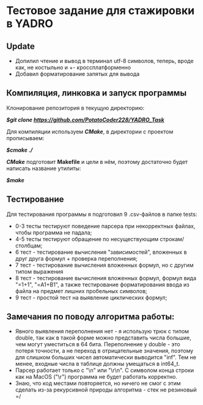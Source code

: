 # Тестовое задание для стажировки в YADRO

## Update

* Допилил чтение и вывод в терминал utf-8 символов, теперь, вроде как, не костыльно и +- кроссплатформенно
* Добавил форматирование запятых для вывода

## Компиляция, линковка и запуск программы

Клонирование репозитория в текущую директорию:

***$git clone https://github.com/PotatoCoder228/YADRO_Task***

Для компиляции используем ***CMake***, в директории с проектом прописываем:

***$cmake ./***

***CMake*** подготовит **Makefile** и цели в нём, поэтому достаточно будет написать название
утилиты:

***$make***

## Тестирование

Для тестирования программы я подготовил 9 .csv-файлов в папке tests:

* 0-3 тесты тестируют поведение парсера при некорректных файлах, чтобы программа не падала;
* 4-5 тесты тестируют обращение по несуществующим строкам/столбцам;
* 6 тест - тестирование вычисления "зависимостей", вложенных в друг друга формул + проверка переполнения;
* 7 тест - тестирование вычисления вложенных формул, но с другим типом выражения
* 8 тест - тестирование вычисления вложенных формул, формул вида "=1+1", "=A1+B1", а также
  тестирование форматирования ввода из файла на предмет лишних пробельных символов;
* 9 тест - простой тест на выявление циклических формул;

## Замечания по поводу алгоритма работы:

* Явного выявления переполнения нет - я использую трюк с типом double, так как в такой форме можно представить числа
  большие, чем могут уместиться в 64 бита. Переполнение у double - это потеря точности, а не переход в отрицательные
  значения, поэтому для слишком больших чисел автоматически выводится "inf". Тем не менее, входные числа в таблице
  должны умещаться в int64_t.
* Парсер работает только с "\n" или "\r\n". С символом конца строки как на MacOS ("\r") программа не будет работать
  корректно.
* Знаю, что код местами повторяется, но ничего не смог с этим сделать из-за рекурсивной природы алгоритма - стек не
  резиновый =/
